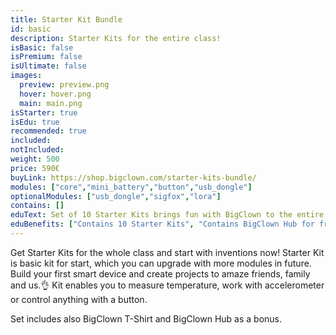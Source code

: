 ```yaml
---
title: Starter Kit Bundle
id: basic
description: Starter Kits for the entire class!
isBasic: false
isPremium: false
isUltimate: false
images:
  preview: preview.png
  hover: hover.png
  main: main.png
isStarter: true
isEdu: true
recommended: true
included:
notIncluded:
weight: 500
price: 590€
buyLink: https://shop.bigclown.com/starter-kits-bundle/
modules: ["core","mini_battery","button","usb_dongle"]
optionalModules: ["usb_dongle","sigfox","lora"]
contains: []
eduText: Set of 10 Starter Kits brings fun with BigClown to the entire class
eduBenefits: ["Contains 10 Starter Kits", "Contains BigClown Hub for free", "Enough for the whole class","BigClown T-Shirt as a gift"]
---
```


Get Starter Kits for the whole class and start with inventions now! Starter Kit is basic kit for start, which you can upgrade with more modules in future. Build your first smart device and create projects to amaze friends, family and us.👌 Kit enables you to measure temperature, work with accelerometer or control anything with a button.

Set includes also BigClown T-Shirt and BigClown Hub as a bonus.
